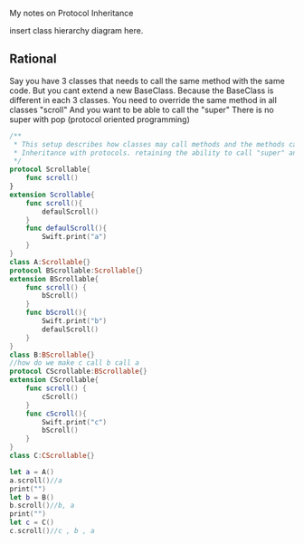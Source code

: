 My notes on Protocol Inheritance<!--more--> 

insert class hierarchy diagram here.

## Rational

Say you have 3 classes that needs to call the same method with the same code. But you cant extend a new BaseClass. Because the BaseClass is different in each 3 classes. You need to override the same method in all classes "scroll" And you want to be able to call the "super" There is no super with pop (protocol oriented programming)


```swift
/**
 * This setup describes how classes may call methods and the methods call their "super" method. 
 * Inheritance with protocols. retaining the ability to call "super" and the ability to override
 */
protocol Scrollable{
    func scroll()
}
extension Scrollable{
    func scroll(){
        defaulScroll()
    }
    func defaulScroll(){
        Swift.print("a")
    }
}
class A:Scrollable{}
protocol BScrollable:Scrollable{}
extension BScrollable{
    func scroll() {
        bScroll()
    }
    func bScroll(){
        Swift.print("b")
        defaulScroll()
    }
}
class B:BScrollable{}
//how do we make c call b call a
protocol CScrollable:BScrollable{}
extension CScrollable{
    func scroll() {
        cScroll()
    }
    func cScroll(){
        Swift.print("c")
        bScroll()
    }
}
class C:CScrollable{}

let a = A()
a.scroll()//a
print("")
let b = B()
b.scroll()//b, a
print("")
let c = C()
c.scroll()//c , b , a

```